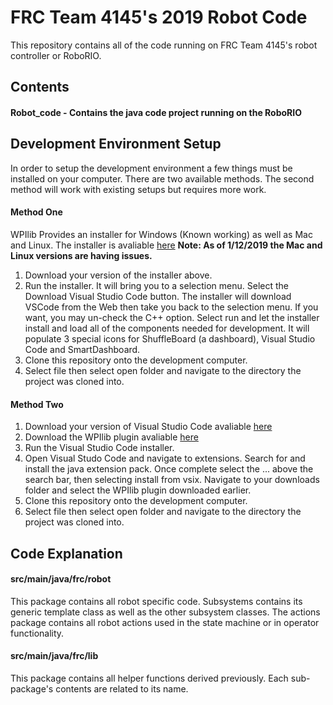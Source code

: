 # FRC Team 4145's 2019 Robot Code
This repository contains all of the code running on FRC Team 4145's robot controller or RoboRIO.
## Contents
#### Robot_code - Contains the java code project running on the RoboRIO
## Development Environment Setup
In order to setup the development environment a few things must be installed on your computer. There are two available methods. The second method will work with existing setups but requires more work.
#### Method One
WPIlib Provides an installer for Windows (Known working) as well as Mac and Linux. The installer is avaliable [here](https://github.com/wpilibsuite/allwpilib/releases) **Note: As of 1/12/2019 the Mac and Linux versions are having issues.**
1. Download your version of the installer above.
2. Run the installer. It will bring you to a selection menu. Select the Download Visual Studio Code button. The installer will download VSCode from the Web then take you back to the selection menu. If you want, you may un-check the C++ option. Select run and let the installer install and load all of the components needed for development. It will populate 3 special icons for ShuffleBoard (a dashboard), Visual Studio Code and SmartDashboard.
3. Clone this repository onto the development computer.
4. Select file then select open folder and navigate to the directory the project was cloned into. 

#### Method Two
1. Download your version of Visual Studio Code avaliable [here](https://code.visualstudio.com/)
2. Download the WPIlib plugin avaliable [here](https://github.com/wpilibsuite/vscode-wpilib/releases)
3. Run the Visual Studio Code installer.
4. Open Visual Studo Code and navigate to extensions. Search for and install the java extension pack. Once complete select the ... above the search bar, then selecting install from vsix. Navigate to your downloads folder and select the WPIlib plugin downloaded earlier.
5. Clone this repository onto the development computer.
6. Select file then select open folder and navigate to the directory the project was cloned into. 

## Code Explanation
#### src/main/java/frc/robot
This package contains all robot specific code. Subsystems contains its generic template class as well as the other subsystem classes. The actions package contains all robot actions used in the state machine or in operator functionality.

#### src/main/java/frc/lib
This package contains all helper functions derived previously. Each sub-package's contents are related to its name. 
